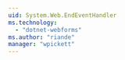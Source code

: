 ```yaml
---
uid: System.Web.EndEventHandler
ms.technology: 
  - "dotnet-webforms"
ms.author: "riande"
manager: "wpickett"
---
```

